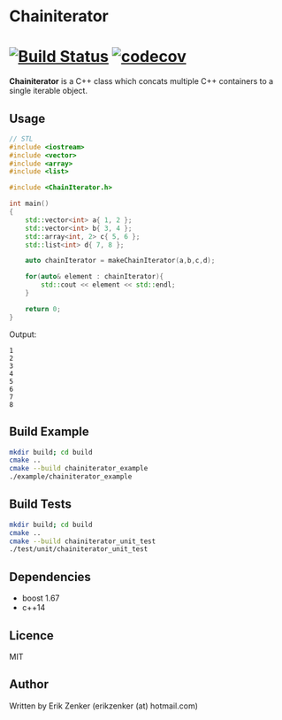 # Chainiterator #
[![Build Status](https://travis-ci.org/erikzenker/chainiterator.svg?branch=master)](https://travis-ci.org/erikzenker/chainiterator) [![codecov](https://codecov.io/gh/erikzenker/chainiterator/branch/master/graph/badge.svg)](https://codecov.io/gh/erikzenker/chainiterator)
=

**Chainiterator** is a C++ class which concats multiple C++ containers to a single iterable object.

## Usage ##
```c++
// STL
#include <iostream>
#include <vector>
#include <array>
#include <list>

#include <ChainIterator.h>

int main()
{
    std::vector<int> a{ 1, 2 };
    std::vector<int> b{ 3, 4 };
    std::array<int, 2> c{ 5, 6 };
    std::list<int> d{ 7, 8 };

    auto chainIterator = makeChainIterator(a,b,c,d);

    for(auto& element : chainIterator){
        std::cout << element << std::endl;
    }

    return 0;
}

``` 

Output:
```text
1
2
3
4
5
6
7
8
```

## Build Example ##
```bash
mkdir build; cd build
cmake ..
cmake --build chainiterator_example
./example/chainiterator_example
```

## Build Tests ##
```bash
mkdir build; cd build
cmake ..
cmake --build chainiterator_unit_test
./test/unit/chainiterator_unit_test

```

## Dependencies ##
* boost 1.67
* c++14

## Licence ##
MIT

## Author ##
Written by Erik Zenker (erikzenker (at) hotmail.com)
